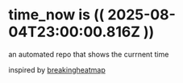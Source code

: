# time_now is (( 2025-08-04T23:00:00.816Z ))

an automated repo that shows the currnent time

inspired by [breakingheatmap](https://github.com/breakingheatmap/breakingheatmap)